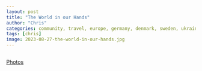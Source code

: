 ```yaml
---
layout: post
title: "The World in our Hands"
author: "Chris"
categories: community, travel, europe, germany, denmark, sweden, ukraine
tags: [chris]
image: 2023-08-27-the-world-in-our-hands.jpg
---
```


##

[Photos](https://photos.app.goo.gl/r6qWZUxnkX384m5fA)